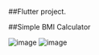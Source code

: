 ##Flutter project.

##Simple BMI Calculator 

![image](https://user-images.githubusercontent.com/20786190/69374332-77d98700-0c6b-11ea-8afd-abc2561a5979.png)
![image](https://user-images.githubusercontent.com/20786190/69374346-7d36d180-0c6b-11ea-8fe1-42fef52a21b6.png)
